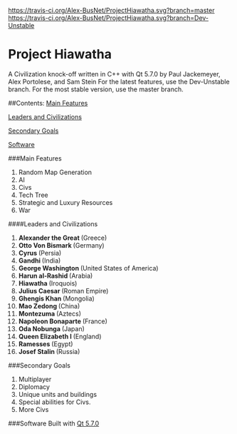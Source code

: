 https://travis-ci.org/Alex-BusNet/ProjectHiawatha.svg?branch=master  https://travis-ci.org/Alex-BusNet/ProjectHiawatha.svg?branch=Dev-Unstable
# Project Hiawatha
A Civilization knock-off written in C++ with Qt 5.7.0 by Paul Jackemeyer, Alex Portolese, and Sam Stein
For the latest features, use the Dev-Unstable branch. For the most stable version, use the master branch.

##Contents:
[Main Features](#main-features)

[Leaders and Civilizations](#leaders-and-civilizations)

[Secondary Goals](#secondary-goals)

[Software](#software)

###Main Features

1. Random Map Generation
2. AI
3. Civs
4. Tech Tree
5. Strategic and Luxury Resources
6. War

####Leaders and Civilizations

1. <b> Alexander the Great </b>(Greece)
2. <b> Otto Von Bismark </b>(Germany)
3. <b> Cyrus </b>(Persia)
4. <b> Gandhi </b>(India)
5. <b> George Washington </b>(United States of America)
6. <b> Harun al-Rashid </b>(Arabia)
7. <b> Hiawatha </b>(Iroquois)
8. <b> Julius Caesar </b>(Roman Empire)
9. <b> Ghengis Khan </b>(Mongolia)
10. <b> Mao Zedong </b>(China)
11. <b> Montezuma </b>(Aztecs)
12. <b> Napoleon Bonaparte </b>(France)
13. <b> Oda Nobunga </b>(Japan)
14. <b> Queen Elizabeth I </b>(England)
15. <b> Ramesses </b>(Egypt)
16. <b> Josef Stalin </b>(Russia)

###Secondary Goals

1. Multiplayer
2. Diplomacy
3. Unique units and buildings
4. Special abilities for Civs.
5. More Civs

###Software
Built with [Qt 5.7.0](https://www.qt.io/download-open-source/)

